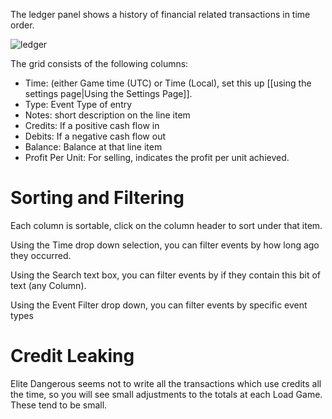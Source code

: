 The ledger panel shows a history of financial related transactions in time order.

![ledger](http://i.imgur.com/cFuRlZu.png)

The grid consists of the following columns:

* Time: (either Game time (UTC) or Time (Local), set this up [[using the settings page|Using the Settings Page]].
* Type: Event Type of entry
* Notes: short description on the line item
* Credits: If a positive cash flow in
* Debits: If a negative cash flow out
* Balance: Balance at that line item
* Profit Per Unit: For selling, indicates the profit per unit achieved.

# Sorting and Filtering

Each column is sortable, click on the column header to sort under that item.

Using the Time drop down selection, you can filter events by how long ago they occurred.

Using the Search text box, you can filter events by if they contain this bit of text (any Column).

Using the Event Filter drop down, you can filter events by specific event types

# Credit Leaking

Elite Dangerous seems not to write all the transactions which use credits all the time, so you will see small adjustments to the totals at each Load Game.  These tend to be small.

